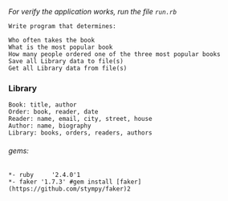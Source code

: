 *For verify the application works, run the file `run.rb`*

`Write program that determines:`

    Who often takes the book
    What is the most popular book
    How many people ordered one of the three most popular books
    Save all Library data to file(s)
    Get all Library data from file(s)


### Library

    Book: title, author
    Order: book, reader, date
    Reader: name, email, city, street, house
    Author: name, biography
    Library: books, orders, readers, authors


###### gems: 
	*- ruby 	'2.4.0'1
	*- faker '1.7.3' #gem install [faker](https://github.com/stympy/faker)2